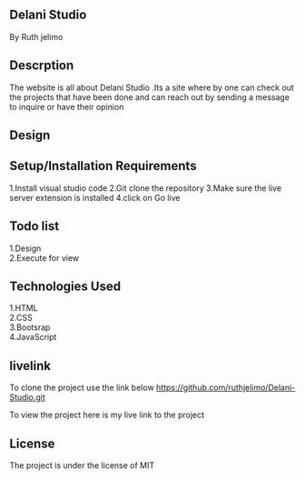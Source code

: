 ## Delani Studio
By Ruth jelimo

## Descrption
The website is all about  Delani Studio .Its a site where by one can check out 
the  projects that have been done and can reach out by sending a message to inquire
or have their opinion

## Design


## Setup/Installation Requirements
1.Install visual studio code
2.Git clone the repository
3.Make sure the live server extension is installed
4.click on Go live

## Todo list
1.Design<br> 2.Execute for view

## Technologies Used
1.HTML <br> 2.CSS <br> 3.Bootsrap <br> 4.JavaScript

## livelink
To clone the project use the link below
https://github.com/ruthjelimo/Delani-Studio.git



To view the project here is my live link to the project

## License
The project is under the license of MIT
